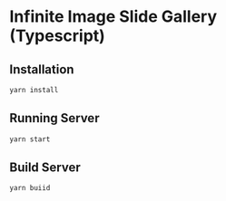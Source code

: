 # Infinite Image Slide Gallery (Typescript)

## Installation

```bash
yarn install
```

## Running Server

```bash
yarn start
```

## Build Server

```bash
yarn buiid
```
